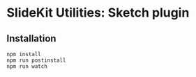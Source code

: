 # SlideKit Utilities: Sketch plugin


## Installation
```
npm install
npm run postinstall
npm run watch
```
